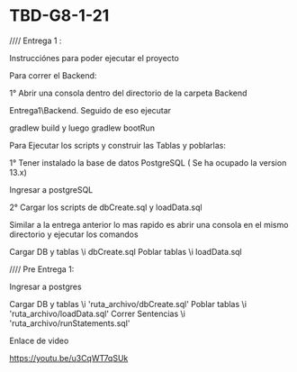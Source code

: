 # TBD-G8-1-21

//// Entrega 1 :

Instrucciónes para poder ejecutar el proyecto


Para correr el Backend:

1° Abrir una consola dentro del directorio de la carpeta Backend

Entrega1\Backend. Seguido de eso ejecutar

gradlew build y luego gradlew bootRun

Para Ejecutar los scripts y construir las Tablas y poblarlas:

1° Tener instalado la base de datos PostgreSQL ( Se ha ocupado la version 13.x)

Ingresar a postgreSQL

2° Cargar los scripts de dbCreate.sql y loadData.sql

Similar a la entrega anterior lo mas rapido es abrir una consola en el mismo directorio y ejecutar los comandos

Cargar DB y tablas
\i dbCreate.sql
Poblar tablas
\i loadData.sql


//// Pre Entrega 1:

Ingresar a postgres

Cargar DB y tablas
\i 'ruta_archivo/dbCreate.sql'
Poblar tablas
\i 'ruta_archivo/loadData.sql'
Correr Sentencias
\i 'ruta_archivo/runStatements.sql'

Enlace de video

https://youtu.be/u3CqWT7qSUk


